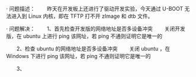 · 问题描述：
&emsp;&emsp;昨天在开发板上还进行了驱动开发实验，今天通过 U-BOOT 无法进入到 Linux 内核，即在 TFTP 打不开 zImage 和 dtb 文件。

· 问题解决：
&emsp;&emsp;1、首先检查开发版的网络地址是否多设备冲突
&emsp;&emsp;关闭开发版，在 ubuntu 上进行 ping 该网址，若 ping 不通则证明它是唯一的

&emsp;&emsp;2、检查 ubuntu  的网络地址是否多设备冲突
&emsp;&emsp;关闭 ubuntu ，在 Windows 下进行 ping 该网址，若 ping 不通则证明它是唯一的

&emsp;&emsp;3、
<!--stackedit_data:
eyJoaXN0b3J5IjpbLTI1MTg0NjE5NCwxMjQ2OTI5NDI4XX0=
-->